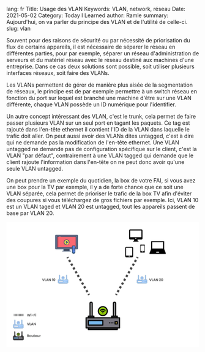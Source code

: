 lang: fr
Title: Usage des VLAN
Keywords: VLAN, network, réseau
Date: 2021-05-02
Category: Today I Learned
author: Ramle
summary: Aujourd'hui, on va parler du principe des VLAN et de l'utilité de celle-ci.
slug: vlan

Souvent pour des raisons de sécurité ou par nécessité de priorisation du flux de certains appareils,  il est nécessaire de séparer le réseau en différentes parties, pour par exemple, séparer un réseau d'administration de serveurs et du matériel réseau avec le réseau destiné aux machines d'une entreprise. Dans ce cas deux solutions sont possible, soit utiliser plusieurs interfaces réseaux, soit faire des VLANs.

Les VLANs permettent de gérer de manière plus aisée de la segmentation de réseaux, le principe est de par exemple permettre à un switch réseau en fonction du port sur lequel est branché une machine d'être sur une VLAN différente, chaque VLAN possède un ID numérique pour l'identifier. 

Un autre concept intéressant des VLAN, c'est le trunk, cela permet de faire passer plusieurs VLAN sur un seul port en tagant les paquets. Ce tag est rajouté dans l'en-tête ethernet  il contient l'ID de la VLAN dans laquelle le trafic doit aller. On peut aussi avoir des VLANs dites untagged, c'est à dire qui ne demande pas la modification de l'en-tête ethernet. Une VLAN untagged ne demande pas de configuration spécifique sur le client, c'est la VLAN "par défaut", contrairement à une VLAN tagged qui demande que le client rajoute l'information dans l'en-tête on ne peut donc avoir qu'une seule VLAN untagged.

On peut prendre un exemple du quotidien, la box de votre FAI, si vous avez une box pour la TV par exemple, il y a de forte chance que ce soit une VLAN séparée, cela permet de prioriser le trafic de la box TV afin d'éviter des coupures si vous téléchargez de gros fichiers par exemple. Ici, VLAN 10 est un VLAN taged et VLAN 20 est untagged, tout les appareils passent de base par VLAN 20.

![Schéma VLAN](/static/img/vlan/vlan.webp)
